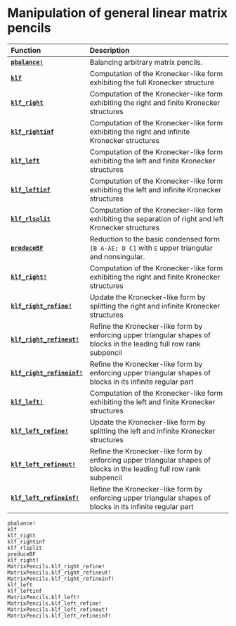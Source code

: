 # Manipulation of general linear matrix pencils
| Function | Description |
| :--- | :--- |
| **[`pbalance!`](@ref)** |Balancing arbitrary matrix pencils.  |
| **[`klf`](@ref)** |   Computation of the Kronecker-like form exhibiting the full Kronecker structure |
| **[`klf_right`](@ref)** |   Computation of the Kronecker-like form exhibiting the right and finite Kronecker structures |
| **[`klf_rightinf`](@ref)** |   Computation of the Kronecker-like form exhibiting the right and infinite Kronecker structures |
| **[`klf_left`](@ref)** |  Computation of the Kronecker-like form exhibiting the left and finite Kronecker structures |
| **[`klf_leftinf`](@ref)** |  Computation of the Kronecker-like form exhibiting the left and infinite Kronecker structures |
| **[`klf_rlsplit`](@ref)** | Computation of the Kronecker-like form exhibiting the separation of right and left Kronecker structures |
| **[`preduceBF`](@ref)** | Reduction to the basic condensed form  `[B A-λE; D C]` with `E` upper triangular and nonsingular. |
| **[`klf_right!`](@ref)** |   Computation of the Kronecker-like form exhibiting the right and finite Kronecker structures |
| **[`klf_right_refine!`](@ref)** |   Update the Kronecker-like form by splitting the right and infinite Kronecker structures |
| **[`klf_right_refineut!`](@ref)** |   Refine the Kronecker-like form by enforcing upper triangular shapes of blocks in the leading full row rank subpencil |
| **[`klf_right_refineinf!`](@ref)** |   Refine the Kronecker-like form by enforcing upper triangular shapes of blocks in its infinite regular part |
| **[`klf_left!`](@ref)** |   Computation of the Kronecker-like form exhibiting the left and finite Kronecker structures |
| **[`klf_left_refine!`](@ref)** |   Update the Kronecker-like form by splitting the left and infinite Kronecker structures |
| **[`klf_left_refineut!`](@ref)** |   Refine the Kronecker-like form by enforcing upper triangular shapes of blocks in the leading full row rank subpencil |
| **[`klf_left_refineinf!`](@ref)** |   Refine the Kronecker-like form by enforcing upper triangular shapes of blocks in its infinite regular part |

```@docs
pbalance!
klf
klf_right
klf_rightinf
klf_rlsplit
preduceBF
klf_right!
MatrixPencils.klf_right_refine!
MatrixPencils.klf_right_refineut!
MatrixPencils.klf_right_refineinf!
klf_left
klf_leftinf
MatrixPencils.klf_left!
MatrixPencils.klf_left_refine!
MatrixPencils.klf_left_refineut!
MatrixPencils.klf_left_refineinf!
```
